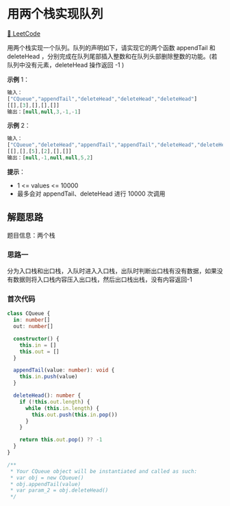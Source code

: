 # 用两个栈实现队列

[🔗 LeetCode](https://leetcode.cn/problems/yong-liang-ge-zhan-shi-xian-dui-lie-lcof/)

用两个栈实现一个队列。队列的声明如下，请实现它的两个函数 appendTail 和 deleteHead ，分别完成在队列尾部插入整数和在队列头部删除整数的功能。(若队列中没有元素，deleteHead 操作返回 -1 )

**示例** 1：

```js
输入：
["CQueue","appendTail","deleteHead","deleteHead","deleteHead"]
[[],[3],[],[],[]]
输出：[null,null,3,-1,-1]
```

**示例** 2：

```js
输入：
["CQueue","deleteHead","appendTail","appendTail","deleteHead","deleteHead"]
[[],[],[5],[2],[],[]]
输出：[null,-1,null,null,5,2]
```

**提示**：

- 1 <= values <= 10000
- 最多会对 appendTail、deleteHead 进行 10000 次调用

## 解题思路

题目信息：两个栈

### 思路一

分为入口栈和出口栈，入队时进入入口栈，出队时判断出口栈有没有数据，如果没有数据则将入口栈内容压入出口栈，然后出口栈出栈，没有内容返回-1

### 首次代码

```ts
class CQueue {
  in: number[]
  out: number[]

  constructor() {
    this.in = []
    this.out = []
  }

  appendTail(value: number): void {
    this.in.push(value)
  }

  deleteHead(): number {
    if (!this.out.length) {
      while (this.in.length) {
        this.out.push(this.in.pop())
      }
    }

    return this.out.pop() ?? -1
  }
}

/**
 * Your CQueue object will be instantiated and called as such:
 * var obj = new CQueue()
 * obj.appendTail(value)
 * var param_2 = obj.deleteHead()
 */
```
